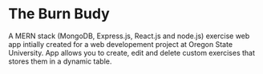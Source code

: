 # The Burn Budy 
A MERN stack (MongoDB, Express.js, React.js and node.js) exercise web app intially created for a web developement project at Oregon State University. App allows you to create, edit and delete custom exercises that stores them in a dynamic table. 